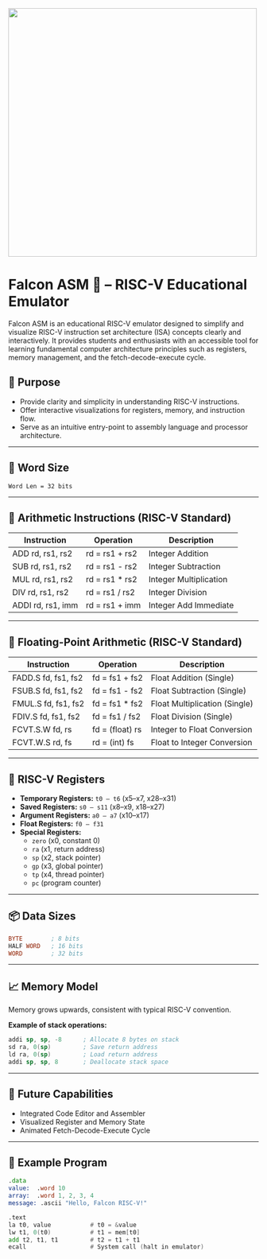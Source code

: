 <img src="https://github.com/user-attachments/assets/b0a9c716-3750-4aba-85f0-6957d2b510fc" height="500"/>

# Falcon ASM 🦅 – RISC-V Educational Emulator

Falcon ASM is an educational RISC-V emulator designed to simplify and visualize RISC-V instruction set architecture (ISA) concepts clearly and interactively. It provides students and enthusiasts with an accessible tool for learning fundamental computer architecture principles such as registers, memory management, and the fetch-decode-execute cycle.

## 🚩 Purpose

- Provide clarity and simplicity in understanding RISC-V instructions.
- Offer interactive visualizations for registers, memory, and instruction flow.
- Serve as an intuitive entry-point to assembly language and processor architecture.

---

## 📏 Word Size

```
Word Len = 32 bits
```

---

## 🧮 Arithmetic Instructions (RISC-V Standard)

| Instruction    | Operation          | Description                 |
|----------------|--------------------|-----------------------------|
| ADD rd, rs1, rs2  | rd = rs1 + rs2      | Integer Addition            |
| SUB rd, rs1, rs2  | rd = rs1 - rs2      | Integer Subtraction         |
| MUL rd, rs1, rs2  | rd = rs1 * rs2      | Integer Multiplication      |
| DIV rd, rs1, rs2  | rd = rs1 / rs2      | Integer Division            |
| ADDI rd, rs1, imm | rd = rs1 + imm      | Integer Add Immediate       |

---

## 🔢 Floating-Point Arithmetic (RISC-V Standard)

| Instruction      | Operation           | Description                 |
|------------------|---------------------|-----------------------------|
| FADD.S fd, fs1, fs2 | fd = fs1 + fs2      | Float Addition (Single)     |
| FSUB.S fd, fs1, fs2 | fd = fs1 - fs2      | Float Subtraction (Single)  |
| FMUL.S fd, fs1, fs2 | fd = fs1 * fs2      | Float Multiplication (Single)|
| FDIV.S fd, fs1, fs2 | fd = fs1 / fs2      | Float Division (Single)     |
| FCVT.S.W fd, rs     | fd = (float) rs     | Integer to Float Conversion |
| FCVT.W.S rd, fs     | rd = (int) fs       | Float to Integer Conversion |

---

## 🧠 RISC-V Registers

- **Temporary Registers:** `t0 – t6` (x5–x7, x28–x31)
- **Saved Registers:** `s0 – s11` (x8–x9, x18–x27)
- **Argument Registers:** `a0 – a7` (x10–x17)
- **Float Registers:** `f0 – f31`
- **Special Registers:** 
  - `zero` (x0, constant 0)
  - `ra` (x1, return address)
  - `sp` (x2, stack pointer)
  - `gp` (x3, global pointer)
  - `tp` (x4, thread pointer)
  - `pc` (program counter)

---

## 📦 Data Sizes

```asm
BYTE        ; 8 bits
HALF WORD   ; 16 bits
WORD        ; 32 bits
```

---

## 📈 Memory Model

Memory grows upwards, consistent with typical RISC-V convention.

**Example of stack operations:**

```asm
addi sp, sp, -8      ; Allocate 8 bytes on stack
sd ra, 0(sp)         ; Save return address
ld ra, 0(sp)         ; Load return address
addi sp, sp, 8       ; Deallocate stack space
```

---

## 🚀 Future Capabilities

- Integrated Code Editor and Assembler
- Visualized Register and Memory State
- Animated Fetch-Decode-Execute Cycle

---

## 📑 Example Program

```asm
.data
value:  .word 10
array:  .word 1, 2, 3, 4
message: .ascii "Hello, Falcon RISC-V!"

.text
la t0, value           # t0 = &value
lw t1, 0(t0)           # t1 = mem[t0]
add t2, t1, t1         # t2 = t1 + t1
ecall                  # System call (halt in emulator)
```

